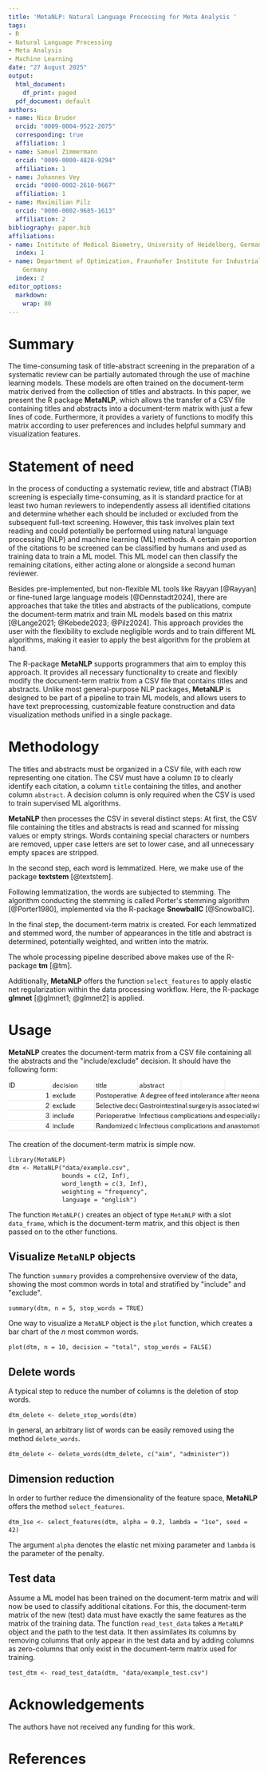```yaml
---
title: 'MetaNLP: Natural Language Processing for Meta Analysis '
tags:
- R
- Natural Language Processing
- Meta Analysis
- Machine Learning
date: "27 August 2025"
output:
  html_document:
    df_print: paged
  pdf_document: default
authors:
- name: Nico Bruder
  orcid: "0009-0004-9522-2075"
  corresponding: true
  affiliation: 1
- name: Samuel Zimmermann
  orcid: "0009-0000-4828-9294"
  affiliation: 1
- name: Johannes Vey
  orcid: "0000-0002-2610-9667"
  affiliation: 1
- name: Maximilian Pilz
  orcid: "0000-0002-9685-1613"
  affiliation: 2
bibliography: paper.bib
affiliations:
- name: Institute of Medical Biometry, University of Heidelberg, Germany
  index: 1
- name: Department of Optimization, Fraunhofer Institute for Industrial Mathematics,
    Germany
  index: 2
editor_options:
  markdown:
    wrap: 80
---
```


# Summary

The time-consuming task of title-abstract screening in the preparation of a systematic review can be partially automated through the use of machine learning models. These models are often trained on the
document-term matrix derived from the collection of titles and abstracts. In this paper, we present
the R package **MetaNLP**, which allows the transfer of a CSV file containing titles
and abstracts into a document-term matrix with just a few lines of code.
Furthermore, it provides a variety of functions to modify this matrix according to user
preferences and includes helpful summary and visualization features.

# Statement of need

In the process of conducting a systematic review, title and abstract (TIAB) screening is especially time-consuming, as it is standard practice for at least two human reviewers to independently assess all identified citations and determine whether each should be included or excluded from the subsequent full-text screening. However, this task involves plain text reading and could 
potentially be performed using natural language processing (NLP) and machine 
learning (ML) methods. A certain proportion of the citations to be screened can be classified by humans and used as training data to train a ML model.
This ML model can then classify the remaining citations, either acting alone or
alongside a second human reviewer.

Besides pre-implemented, but non-flexible ML tools like Rayyan [@Rayyan] 
or fine-tuned large language models [@Dennstadt2024], there are approaches that take
the titles and abstracts of the publications, compute the 
document-term matrix and train ML models based on this matrix [@Lange2021; @Kebede2023; @Pilz2024].
This approach provides the user with the flexibility to exclude negligible
words and to train different ML algorithms, making it easier to apply the best
algorithm for the problem at hand.

The R-package **MetaNLP** supports programmers that aim to employ
this approach. It provides all necessary functionality to create and flexibly modify the document-term matrix from a CSV file that contains titles and abstracts.
Unlike most general-purpose NLP packages, **MetaNLP** is designed to be part of a pipeline to train ML models, and allows users to have text preprocessing, customizable feature construction and data visualization methods unified in a single package. 


# Methodology

The titles and abstracts must be organized in a CSV file, with each row representing one citation. The CSV must have a column `ID` to clearly 
identify each citation, a column `title` containing the titles, and another column `abstract`. A decision column is only required when the CSV is used to train supervised ML algorithms.

**MetaNLP** then processes the CSV in several distinct steps: 
At first, the CSV file containing the titles and abstracts is read and scanned for 
missing values or empty strings. Words containing special characters or numbers are 
removed, upper case letters are set to lower case, and all unnecessary empty spaces are stripped.

In the second step, each word is lemmatized. Here, we make use of the package **textstem** [@textstem].

Following lemmatization, the words are subjected to stemming. The algorithm 
conducting the stemming is called Porter's stemming algorithm [@Porter1980],
implemented via the R-package **SnowballC** [@SnowballC].

In the final step, the document-term matrix is created.
For each lemmatized and stemmed word, the number of appearances in the title
and abstract is determined, potentially weighted, and written into the matrix.

The whole processing pipeline described above makes use of the R-package **tm** [@tm].

Additionally, **MetaNLP** offers the function `select_features` 
to apply elastic net regularization within the data processing workflow. Here, the 
R-package **glmnet** [@glmnet1; @glmnet2] is applied.

# Usage

**MetaNLP** creates the document-term matrix from a CSV file containing all
the abstracts and the "include/exclude" decision. It should have the following form:

![](figures/CSV_screenshot.png)

The creation of the document-term matrix is simple now. 

```
library(MetaNLP)
dtm <- MetaNLP("data/example.csv", 
               bounds = c(2, Inf), 
               word_length = c(3, Inf),
               weighting = "frequency",
               language = "english")
```

The function `MetaNLP()` creates an object of type `MetaNLP` with a slot `data_frame`, which is the document-term matrix, and this object is then passed on to the other functions.

## Visualize `MetaNLP` objects

The function `summary` provides a comprehensive overview of the data, showing the most common words in total and stratified by "include" and "exclude". 

```
summary(dtm, n = 5, stop_words = TRUE)
```

One way to visualize a `MetaNLP` object is the `plot` function, which creates a bar chart of the $n$ most common words.

```
plot(dtm, n = 10, decision = "total", stop_words = FALSE)
```

## Delete words

A typical step to reduce the number of columns is the deletion of stop words.

```
dtm_delete <- delete_stop_words(dtm)
```

In general, an arbitrary list of words can be easily removed using the method `delete_words`.

```
dtm_delete <- delete_words(dtm_delete, c("aim", "administer"))
```

## Dimension reduction

In order to further reduce the dimensionality of the feature space, **MetaNLP** 
offers the method `select_features`.

```
dtm_1se <- select_features(dtm, alpha = 0.2, lambda = "1se", seed = 42)
```

The argument `alpha` denotes the elastic net mixing parameter and `lambda` is the parameter of the penalty. 


## Test data

Assume a ML model has been trained on the document-term matrix and will now be used to classify additional citations. For this, 
the document-term matrix of the new (test) data must have exactly the same features as the matrix
of the training data. The function `read_test_data` takes a `MetaNLP` object and 
the path to the test data. It then assimilates its columns by removing columns 
that only appear in the test data and by adding columns as zero-columns that only exist in the 
document-term matrix used for training.
 
```
test_dtm <- read_test_data(dtm, "data/example_test.csv")
```

# Acknowledgements

The authors have not received any funding for this work.

# References
